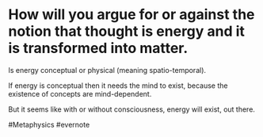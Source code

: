 # How will you argue for or against the notion that thought is energy and it is transformed into matter.

Is energy conceptual or physical (meaning spatio-temporal).

If energy is conceptual then it needs the mind to exist, because the existence of concepts are mind-dependent.

But it seems like with or without consciousness, energy will exist, out there.

\#Metaphysics #evernote

